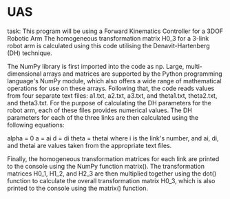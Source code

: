 # UAS
task:
This program will be using a Forward Kinematics Controller for a 3DOF Robotic Arm
The homogeneous transformation matrix H0_3 for a 3-link robot arm is calculated using this code utilising the Denavit-Hartenberg (DH) technique.

The NumPy library is first imported into the code as np. Large, multi-dimensional arrays and matrices are supported by the Python programming language's NumPy module, which also offers a wide range of mathematical operations for use on these arrays.
Following that, the code reads values from four separate text files: a1.txt, a2.txt, a3.txt, and theta1.txt, theta2.txt, and theta3.txt. For the purpose of calculating the DH parameters for the robot arm, each of these files provides numerical values.
The DH parameters for each of the three links are then calculated using the following equations:

alpha = 0
a = ai
d = di
theta = thetai
where i is the link's number, and ai, di, and thetai are values taken from the appropriate text files. 

Finally, the homogeneous transformation matrices for each link are printed to the console using the NumPy function matrix(). The transformation matrices H0_1, H1_2, and H2_3 are then multiplied together using the dot() function to calculate the overall transformation matrix H0_3, which is also printed to the console using the matrix() function.
